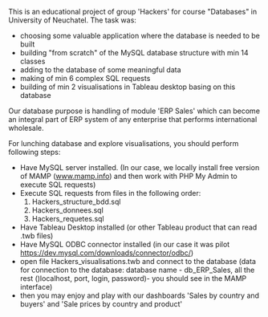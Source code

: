 This is an educational project of group 'Hackers' for course "Databases" in University of Neuchatel.
The task was:
- choosing some valuable application where the database is needed to be built
- building "from scratch" of the MySQL database structure with min 14 classes
- adding to the database of some meaningful data
- making of min 6 complex SQL requests
- building of min 2 visualisations in Tableau desktop basing on this database

Our database purpose is handling of module 'ERP Sales' which can become an integral part of ERP system
of any enterprise that performs international wholesale. 

For lunching database and explore visualisations, you should perform following steps:
- Have MySQL server installed. (In our case, we locally install free version of MAMP (www.mamp.info) and then work with PHP My Admin to execute SQL requests)
- Execute SQL requests from files in the following order:
    1) Hackers_structure_bdd.sql
    2) Hackers_donnees.sql
    3) Hackers_requetes.sql
- Have Tableau Desktop installed (or other Tableau product that can read .twb files)
- Have MySQL ODBC connector installed (in our case it was pilot https://dev.mysql.com/downloads/connector/odbc/)
- open file Hackers_visualisations.twb and connect to the database (data for connection to the database: database name - db_ERP_Sales, all the rest ()localhost, port, login, password)- you should see in the MAMP interface)
- then you may enjoy and play with our dashboards 'Sales by country and buyers' and 'Sale prices by country and product'